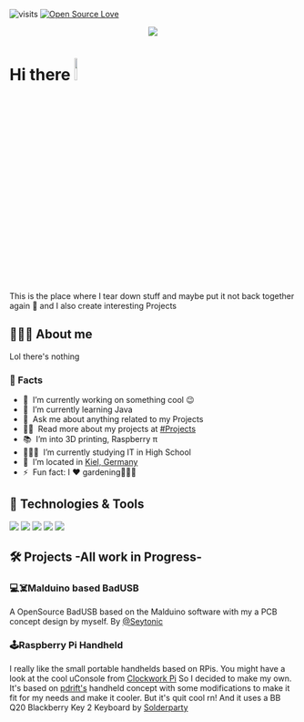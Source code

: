 ![visits](https://visitor-badge.laobi.icu/badge?page_id=paranoia8972.Paranoia8972)
[![Open Source Love ](https://badges.frapsoft.com/os/v1/open-source.svg?v=102)](https://github.com/ellerbrock/open-source-badge/)
<p align="center">
  <a href="https://skillicons.dev">
    <img src="https://skillicons.dev/icons?i=py,js,html&theme=dark" />
  </a>
</p>

# Hi there <img src="https://media.giphy.com/media/hvRJCLFzcasrR4ia7z/giphy.gif" width="10%"></a>
This is the place where I tear down stuff and maybe put it not back together again :rofl: and I also create interesting Projects 

## 🧑🏼‍💻 About me

Lol there's nothing 

### 📌 Facts

- 🔭 &nbsp;I’m currently working on something cool :wink:
- 🌱 &nbsp;I’m currently learning Java 
- 💬 &nbsp;Ask me about anything related to my Projects
- 👨‍💻 &nbsp;Read more about my projects at [#Projects](https://github.com/Paranoia8972/Paranoia8972/blob/main/README.md#%EF%B8%8F-projects--all-work-in-progress-)
- 📚 &nbsp;I’m into 3D printing, Raspberry π 
- 🧑🏼‍🎓 &nbsp;I’m currently studying IT in High School
- 📍 &nbsp;I’m located in [Kiel, Germany](https://www.google.com/maps?q=kiel)
- ⚡️ &nbsp;Fun fact: I :heart: gardening🧑🏼‍🌾

## 🔧 Technologies & Tools

![](https://img.shields.io/badge/OS-Linux-informational?style=flat&logo=linux&logoColor=white&color=D66437)
![](https://img.shields.io/badge/Editor-VS_Code-informational?style=flat&logo=visual-studio-code&logoColor=white&color=59A4EC)
![](https://img.shields.io/badge/Code-Python-informational?style=flat&logo=python&logoColor=white&color=5280AF)
![](https://img.shields.io/badge/Code-JavaScript-informational?style=flat&logo=javascript&logoColor=white&color=F3E050)
![](https://img.shields.io/badge/Code-Html-informational?style=flat&logo=react&logoColor=white&color=D35836)

## 🛠️ Projects -All work in Progress-

### 💻☠️Malduino based BadUSB 
A OpenSource BadUSB based on the Malduino software with my a PCB concept design by myself.
By [@Seytonic](https://github.com/Seytonic/Duckduino-microSD)

### 🕹️Raspberry Pi Handheld
I really like the small portable handhelds based on RPis. 
You might have a look at the cool uConsole from [Clockwork Pi](https://www.clockworkpi.com/)
So I decided to make my own. 
It's based on [pdrift's](https://twitter.com/pdrift) handheld concept with some modifications to make it fit for my needs and make it cooler. But it's quit cool rn!
And it uses a BB Q20 Blackberry Key 2 Keyboard by [Solderparty](https://www.solder.party/docs/bbq20kbd/)
